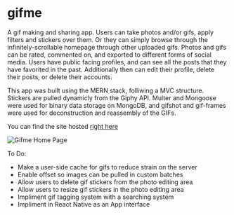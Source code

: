 # gifme
A gif making and sharing app. Users can take photos and/or gifs, apply filters and stickers over them. Or they can simply browse through the infinitely-scrollable homepage through other uploaded gifs. Photos and gifs can be rated, commented on, and exported to different forms of social media. Users have public facing profiles, and can see all the posts that they have favorited in the past. Additionally then can edit their profile, delete their posts, or delete their accounts.

This app was built using the MERN stack, folliwing a MVC structure. Stickers are pulled dynamicly from the Giphy API. Multer and Mongoose were used for binary data storage on MongoDB, and gifshot and gif-frames were used for deconstruction and reassembly of the GIFs.

You can find the site hosted [right here](https://reactiongifme.herokuapp.com "gifme")

![Gifme Home Page](https://cdn.discordapp.com/attachments/613478885174018084/698394976173686784/gifme_frontpage.gif)

To Do:
* Make a user-side cache for gifs to reduce strain on the server
* Enable offset so images can be pulled in custom batches
* Allow users to delete gif stickers from the photo editing area
* Allow users to resize gif stickers in the photo editing area
* Impliment gif tagging system with a searching system
* Impliment in React Native as an App interface
